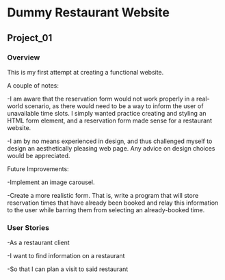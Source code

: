 # Dummy Restaurant Website

## Project_01

### Overview

This is my first attempt at creating a functional website. 

A couple of notes: 

-I am aware that the reservation form would not work properly in a real-world scenario, as there would need to be a way to inform the user of unavailable time slots. I simply wanted practice creating and styling an HTML form element, and a reservation form made sense for a restaurant website. 

-I am by no means experienced in design, and thus challenged myself to design an aesthetically pleasing web page. Any advice on design choices would be appreciated. 

Future Improvements:

-Implement an image carousel.

-Create a more realistic form. That is, write a program that will store reservation times that have already been booked and relay this information to the user while barring them from selecting an already-booked time.

### User Stories
-As a restaurant client

-I want to find information on a restaurant

-So that I can plan a visit to said restaurant
